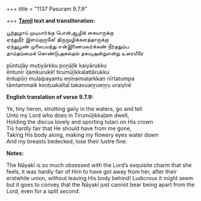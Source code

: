 +++
title = "1137 Pasuram 9.7.9"

+++
**[Tamil](/definition/tamil#history "show Tamil definitions") text and transliteration:**

பூந்துழாய் முடியார்க்கு பொன்ஆழிக் கையாருக்கு  
ஏந்துநீர் இளம்குருகே! திருமூழிக்களத்தாருக்கு  
ஏந்துபூண் முலைபயந்து என்இணைமலர்க்கண் நீர்ததும்ப  
தாம்தம்மைக் கொண்டுஅகல்தல் தகவுஅன்றுஎன்று உரையீரே

pūntuḻāy muṭiyārkku poṉāḻik kaiyārukku  
ēntunīr iḷamkurukē! tirumūḻikkaḷattārukku  
ēntupūṇ mulaipayantu eṉiṇaimalarkkaṇ nīrtatumpa  
tāmtammaik koṇṭuakaltal takavuaṉṟueṉṟu uraiyīrē

**English translation of verse 9.7.9:**

Ye, tiny heron, strutting gaily in the waters, go and tell  
Unto my Lord who does in Tirumūḻikkaḷam dwell,  
Holding the discus lovely and sporting tuḷaci on His crown  
Tis hardly fair that He should have from me gone,  
Taking His body along, making my flowery eyes water down  
And my breasts bedecked, lose their lustre fine.

**Notes:**

The Nāyakī is so much obsessed with the Lord’s exquisite charm that she feels, it was hardly fair of Him to have got away from her, after their erstwhile union, without leaving His body behind! Ludicrous it might seem but it goes to convey that the Nāyakī just cannot bear being apart from the Lord, even for a split second.


